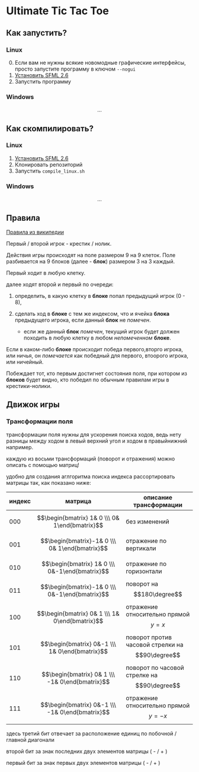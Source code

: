 # Ultimate Tic Tac Toe

## Как запустить?

### Linux

0. Если вам не нужны всякие новомодные графические интерфейсы, просто запустите программу в ключом `--nogui`
1. [Установить SFML 2.6](https://www.sfml-dev.org/tutorials/2.6/start-linux.php#installing-sfml)
2. Запустить программу


### Windows

$$\dots$$



## Как скомпилировать?

### Linux

1. [Установить SFML 2.6](https://www.sfml-dev.org/tutorials/2.6/start-linux.php#installing-sfml)
2. Клонировать репозиторий
3. Запустить `compile_linux.sh`


### Windows

$$\dots$$


## Правила
[Правила из википедии](https://en.wikipedia.org/wiki/Ultimate_tic-tac-toe#Rules)

Первый / второй игрок - крестик / нолик.

Действия игры происходят на поле размером 9 на 9 клеток. Поле разбивается на 9 блоков (далее - **блок**) размером 3 на 3 каждый.

Первый ходит в любую клетку.

далее ходят второй и первый по очереди:

1. определить, в какую клетку в **блоке** попал предыдущий игрок (0 - 8),

2. сделать ход в **блоке** с тем же индексом, что и ячейка **блока** предыдущего игрока, если данный **блок** не *помечен*.
    - если же данный **блок** *помечен*, текущий игрок будет должен походить в любую клетку в любом *непомеченном* **блоке**.

Если в каком-либо **блоке** происходит победа первого,вторго игрока, или ничья, он *помечается* как победный для первого, втоорого игрока, или ничейный.

Побеждает тот, кто первым достигнет состояния поля, при котором из **блоков** будет видно, кто победил по обычным правилам игры в крестики-нолики.

## Движок игры

### Трансформации поля

трансформации поля нужны для ускорения поиска ходов, ведь нету разницы между ходом в левый верхний угол и ходом в правыйнижний например.

каждую из восьми трансформаций (поворот и отражения) можно описать с помощью матриц! 

удобно для создания аглгоритма поиска индекса рассортировать матрицы так, как показано ниже:

индекс | матрица | описание трансформации
-|-|-
000 | $$\begin{bmatrix} 1& 0 \\\  0& 1\end{bmatrix}$$ | без изменений
001 | $$\begin{bmatrix}-1& 0 \\\  0& 1\end{bmatrix}$$ | отражение по вертикали
010 | $$\begin{bmatrix} 1& 0 \\\  0&-1\end{bmatrix}$$ | отражение по горизонтали
011 | $$\begin{bmatrix}-1& 0 \\\  0&-1\end{bmatrix}$$ | поворот на $$180\degree$$
100 | $$\begin{bmatrix} 0& 1 \\\  1& 0\end{bmatrix}$$ | отражение относительно прямой $$y=x$$
101 | $$\begin{bmatrix} 0&-1 \\\  1& 0\end{bmatrix}$$ | поворот против часовой стрелки на $$90\degree$$
110 | $$\begin{bmatrix} 0& 1 \\\ -1& 0\end{bmatrix}$$ | поворот по часовой стрелке на $$90\degree$$
111 | $$\begin{bmatrix} 0&-1 \\\ -1& 0\end{bmatrix}$$ | отражение относительно прямой $$y=-x$$

здесь третий бит отвечает за расположение единиц по побочной / главной диагонали

второй бит за знак последних двух элементов матрицы ( - / + )

первый бит за знак первых двух элементов матрицы ( - / + )